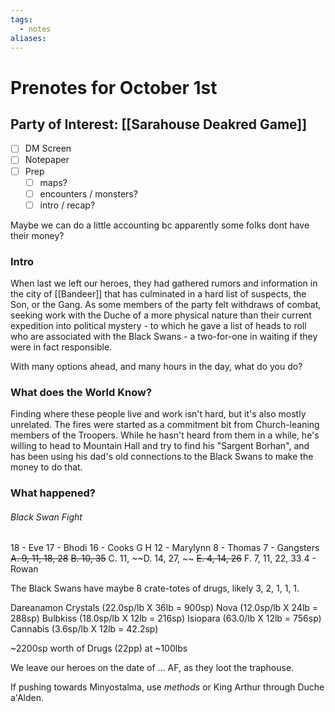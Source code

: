 ```yaml
---
tags:
  - notes
aliases:
---
```


# Prenotes for October 1st
## Party of Interest: [[Sarahouse Deakred Game]]
- [ ] DM Screen
- [ ] Notepaper
- [ ] Prep
	- [ ] maps?
	- [ ] encounters / monsters?
	- [ ] intro / recap?

Maybe we can do a little accounting bc apparently some folks dont have their money?

### Intro

When last we left our heroes, they had gathered rumors and information in the city of [[Bandeer]] that has culminated in a hard list of suspects, the Son, or the Gang. As some members of the party felt withdraws of combat, seeking work with the Duche of a more physical nature than their current expedition into political mystery - to which he gave a list of heads to roll who are associated with the Black Swans - a two-for-one in waiting if they were in fact responsible.

With many options ahead, and many hours in the day, what do you do?

### What does the World Know?

Finding where these people live and work isn't hard, but it's also mostly unrelated. The fires were started as a commitment bit from Church-leaning members of the Troopers. While he hasn't heard from them in a while, he's willing to head to Mountain Hall and try to find his "Sargent Borhan", and has been using his dad's old connections to the Black Swans to make the money to do that.

### What happened?

###### Black Swan Fight
18 - Eve
17 - Bhodi
16 - Cooks
	G
	H
12 - Marylynn
8 - Thomas
7 - Gangsters
	~~A. 9, 11, 18, 28~~
	~~B. 10, 35~~
	C. 11, 
	~~D. 14, 27, ~~
	~~E. 4, 14, 26~~
	F. 7, 11, 22, 33
4 - Rowan

The Black Swans have maybe 8 crate-totes of drugs, likely 3, 2, 1, 1, 1.

Dareanamon Crystals (22.0sp/lb X 36lb = 900sp)
Nova (12.0sp/lb X 24lb = 288sp)
Bulbkiss (18.0sp/lb X 12lb = 216sp)
Isiopara (63.0/lb X 12lb = 756sp)
Cannabis (3.6sp/lb X 12lb = 42.2sp)

~2200sp worth of Drugs (22pp) at ~100lbs


We leave our heroes on the date of ... AF, as they loot the traphouse.

If pushing towards Minyostalma, use *methods* or King Arthur through Duche a'Alden.